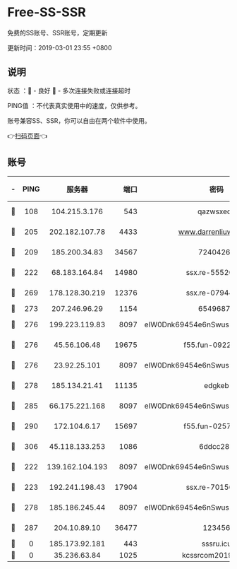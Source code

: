 # Free-SS-SSR

免费的SS账号、SSR账号，定期更新

更新时间：2019-03-01 23:55 +0800

## 说明

状态     ：🙂 - 良好 🙁 - 多次连接失败或连接超时

PING值   ：不代表真实使用中的速度，仅供参考。

账号兼容SS、SSR，你可以自由在两个软件中使用。

👉[扫码页面](https://liesauer.github.io/free-ss-ssr.github.io/)👈

## 账号

|-|PING|服务器|端口|密码|加密方式|区域|
|:----:|:----:|:-----:|-----:|:----:|:----:|:----:|
|🙂|108|104.215.3.176|543|qazwsxedc|aes-256-gcm|JP|
|🙂|205|202.182.107.78|4433|www.darrenliuwei.com|aes-256-cfb|JP|
|🙂|209|185.200.34.83|34567|72404265|aes-256-cfb|US|
|🙂|222|68.183.164.84|14980|ssx.re-55520549|aes-256-cfb|US|
|🙂|269|178.128.30.219|12376|ssx.re-07944813|aes-256-cfb|SG|
|🙂|273|207.246.96.29|1154|65496879|chacha20|US|
|🙂|276|199.223.119.83|8097|eIW0Dnk69454e6nSwuspv9DmS201tQ0D|aes-256-cfb|US|
|🙂|276|45.56.106.48|19675|f55.fun-09223819|aes-256-cfb|US|
|🙂|276|23.92.25.101|8097|eIW0Dnk69454e6nSwuspv9DmS201tQ0D|aes-256-cfb|US|
|🙂|278|185.134.21.41|11135|edgkeb|aes-256-cfb|GB|
|🙂|285|66.175.221.168|8097|eIW0Dnk69454e6nSwuspv9DmS201tQ0D|aes-256-cfb|US|
|🙂|290|172.104.6.17|15697|f55.fun-02577821|aes-256-cfb|US|
|🙂|306|45.118.133.253|1086|6ddcc286|aes-256-cfb|SG|
|🙂|222|139.162.104.193|8097|eIW0Dnk69454e6nSwuspv9DmS201tQ0D|aes-256-cfb|JP|
|🙂|223|192.241.198.43|17904|ssx.re-70156249|aes-256-cfb|US|
|🙂|278|185.186.245.44|8097|eIW0Dnk69454e6nSwuspv9DmS201tQ0D|aes-256-cfb|NL|
|🙂|287|204.10.89.10|36477|123456|aes-256-cfb|US|
|🙁|0|185.173.92.181|443|sssru.icu|rc4-md5|RU|
|🙁|0|35.236.63.84|1025|kcssrcom20190301|rc4-md5|US|
